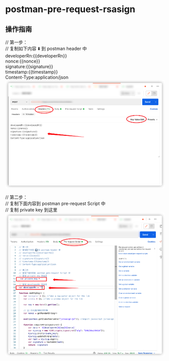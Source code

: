 # postman-pre-request-rsasign

## 操作指南

// 第一步：<br/>
// 复制如下内容 ⬇️ 到 postman header 中<br/>
developerRn:{{developerRn}}<br/>
nonce:{{nonce}}<br/>
signature:{{signature}}<br/>
timestamp:{{timestamp}}<br/>
Content-Type:application/json<br/>
![demo1](./images/headers.jpg)

// 第二步：<br/>
// 复制下面内容到 postman pre-request Script 中<br/>
// 复制 private key 到这里<br/>
![demo2](./images/pre-request.jpg)<br/>
